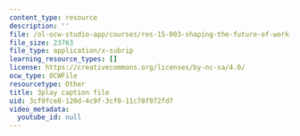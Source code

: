 ```yaml
---
content_type: resource
description: ''
file: /ol-ocw-studio-app/courses/res-15-003-shaping-the-future-of-work-15-662x-spring-2016/3cf9fce8120d4c9f3cf011c78f972fd7_fbE9xXfb0PA.srt
file_size: 23763
file_type: application/x-subrip
learning_resource_types: []
license: https://creativecommons.org/licenses/by-nc-sa/4.0/
ocw_type: OCWFile
resourcetype: Other
title: 3play caption file
uid: 3cf9fce8-120d-4c9f-3cf0-11c78f972fd7
video_metadata:
  youtube_id: null
---
```

